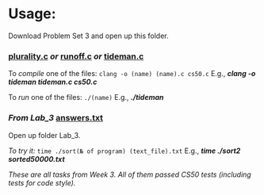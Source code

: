 # Usage:
Download Problem Set 3 and open up this folder.

### [plurality.c](plurality.c) _or_ [runoff.c](runoff.c) _or_ [tideman.c](tideman.c) 

To *compile* one of the files: `clang -o (name) (name).c cs50.c` E.g., ***clang -o tideman tideman.c cs50.c***

To *run* one of the files: `./(name)` E.g., ***./tideman***

### _From Lab\_3_ [answers.txt](Lab_3/answers.txt) 

Open up folder Lab_3.

*To try it:* `time ./sort(№ of program) (text_file).txt` E.g., ***time ./sort2 sorted50000.txt***

_These are all tasks from Week 3. All of them passed CS50 tests (including tests for code style)._
